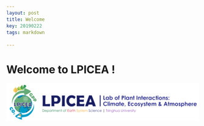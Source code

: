 ```yaml
---
layout: post
title: Welcome
key: 20190222
tags: markdown

---
```


# Welcome to LPICEA !

![LPICEA](https://raw.githubusercontent.com/LPICEA/lpicea.github.io/master/screenshots/logoful.png)
